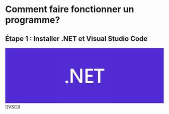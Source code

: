 # Comment faire fonctionner un programme?

## Étape 1 : Installer .NET et Visual Studio Code
![.NET](.NET.jpg)
![VSC](

